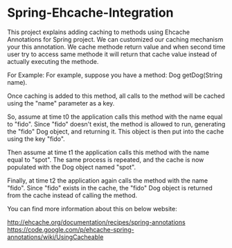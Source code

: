 Spring-Ehcache-Integration
==========================

This project explains adding caching to methods using Ehcache Annotations for Spring project. 
We can customized our caching mechanism your this annotation. 
We cache methode return value and when second time user try to access same methode it will return that cache value instead of actually executing the methode.

For Example:   For example, suppose you have a method: Dog getDog(String name).

Once caching is added to this method, all calls to the method will be cached using the "name" parameter as a key.

So, assume at time t0 the application calls this method with the name equal to "fido". Since "fido" doesn't exist, the method is allowed to run, generating the "fido" Dog object, and returning it. This object is then put into the cache using the key "fido".

Then assume at time t1 the application calls this method with the name equal to "spot". The same process is repeated, and the cache is now populated with the Dog object named "spot".

Finally, at time t2 the application again calls the method with the name "fido". Since "fido" exists in the cache, the "fido" Dog object is returned from the cache instead of calling the method.


You can find more information about this on below website:  


http://ehcache.org/documentation/recipes/spring-annotations
https://code.google.com/p/ehcache-spring-annotations/wiki/UsingCacheable
